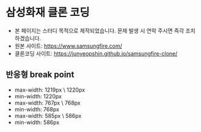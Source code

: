 # 삼성화재 클론 코딩
- 본 페이지는 스터디 목적으로 제작되었습니다. 문제 발생 시 연락 주시면 즉각 조치하겠습니다.
- 원본 사이트: https://www.samsungfire.com/
- 클론코딩 사이트: https://junyeopshin.github.io/samsungfire-clone/

## 반응형 break point

- max-width: 1219px \ 1220px
- min-width: 1220px
- max-width: 767px \ 768px
- min-width: 768px
- max-width: 585px \ 586px
- min-width: 586px

